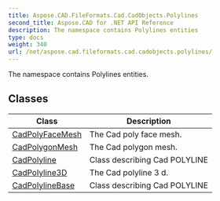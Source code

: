 ```yaml
---
title: Aspose.CAD.FileFormats.Cad.CadObjects.Polylines
second_title: Aspose.CAD for .NET API Reference
description: The namespace contains Polylines entities
type: docs
weight: 340
url: /net/aspose.cad.fileformats.cad.cadobjects.polylines/
---
```

The namespace contains Polylines entities.

## Classes

| Class | Description |
| --- | --- |
| [CadPolyFaceMesh](./cadpolyfacemesh/) | The Cad poly face mesh. |
| [CadPolygonMesh](./cadpolygonmesh/) | The Cad polygon mesh. |
| [CadPolyline](./cadpolyline/) | Class describing Cad POLYLINE |
| [CadPolyline3D](./cadpolyline3d/) | The Cad polyline 3 d. |
| [CadPolylineBase](./cadpolylinebase/) | Class describing Cad POLYLINE |


